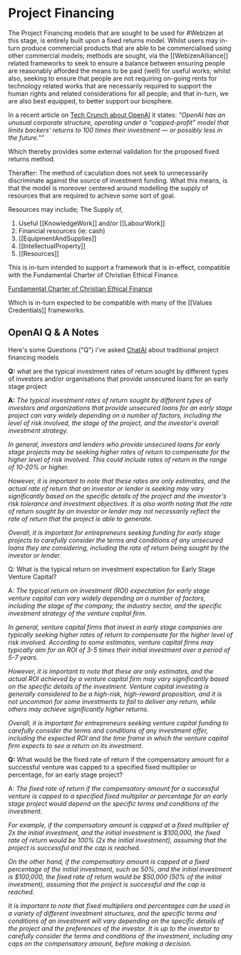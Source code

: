 # Project Financing

The Project Financing models that are sought to be used for #Webizen at this stage, is entirely built upon a fixed returns model.  Whilst users may in-turn produce commercial products that are able to be commercialised using other commercial models; methods are sought, via the [[WebizenAlliance]] related frameworks to seek to ensure a balance between ensuring people are reasonably afforded the means to be paid (well) for useful works; whilst also, seeking to ensure that people are not requiring on-going rents for technology related works that are necessarily required to support the human rights and related considerations for all people; and that in-turn, we are also best equipped, to better support our biosphere.

In a recent article on [Tech Crunch about OpenAI](https://techcrunch.com/2023/01/11/openai-begins-piloting-chatgpt-professional-a-premium-version-of-its-viral-chatbot/) it states: *"OpenAI has an unusual corporate structure, operating under a “capped-profit” model that limits backers’ returns to 100 times their investment — or possibly less in the future.""*

Which thereby provides some external validation for the proposed fixed returns method. 

Therafter: The method of caculation does not seek to unnecessarily discriminate against the source of investment funding.  What this means, is that the model is moreover centered around modelling the supply of resources that are required to achieve some sort of goal. 

Resources may include; The Supply of,
1. Useful [[KnowledgeWork]] and/or [[LabourWork]]
2. Financial resources (ie: cash)
3. [[EquipmentAndSupplies]] 
4. [[IntellectualProperty]]
5. [[Resources]]

This is in-turn intended to support a framework that is in-effect, compatible with the Fundamental Charter of Christian Ethical Finance. 

[Fundamental Charter of Christian Ethical Finance](https://github.com/WebizenAI/devdocs/raw/main/Attachments/2015_Fundamental%20Charter%20of%20Christian%20Ethical%20Finance%20-%202015.pdf)

Which is in-turn expected to be compatible with many of the [[Values Credentials]] frameworks.

## OpenAI Q & A Notes

Here's some Questions ("Q") i've asked [ChatAI](https://chat.openai.com/) about traditional project financing models

**Q:** what are the typical investment rates of return sought by different types of investors and/or organisations that provide unsecured loans for an early stage project 

**A:** *The typical investment rates of return sought by different types of investors and organizations that provide unsecured loans for an early stage project can vary widely depending on a number of factors, including the level of risk involved, the stage of the project, and the investor's overall investment strategy.*

*In general, investors and lenders who provide unsecured loans for early stage projects may be seeking higher rates of return to compensate for the higher level of risk involved. This could include rates of return in the range of 10-20% or higher.*

*However, it is important to note that these rates are only estimates, and the actual rate of return that an investor or lender is seeking may vary significantly based on the specific details of the project and the investor's risk tolerance and investment objectives. It is also worth noting that the rate of return sought by an investor or lender may not necessarily reflect the rate of return that the project is able to generate.*

*Overall, it is important for entrepreneurs seeking funding for early stage projects to carefully consider the terms and conditions of any unsecured loans they are considering, including the rate of return being sought by the investor or lender.*

Q: What is the typical return on investment expectation for Early Stage Venture Capital?

A: *The typical return on investment (ROI) expectation for early stage venture capital can vary widely depending on a number of factors, including the stage of the company, the industry sector, and the specific investment strategy of the venture capital firm.*

*In general, venture capital firms that invest in early stage companies are typically seeking higher rates of return to compensate for the higher level of risk involved. According to some estimates, venture capital firms may typically aim for an ROI of 3-5 times their initial investment over a period of 5-7 years.*

*However, it is important to note that these are only estimates, and the actual ROI achieved by a venture capital firm may vary significantly based on the specific details of the investment. Venture capital investing is generally considered to be a high-risk, high-reward proposition, and it is not uncommon for some investments to fail to deliver any return, while others may achieve significantly higher returns.*

*Overall, it is important for entrepreneurs seeking venture capital funding to carefully consider the terms and conditions of any investment offer, including the expected ROI and the time frame in which the venture capital firm expects to see a return on its investment.*

**Q:**  What would be the fixed rate of return if the compensatory amount for a successful venture was capped to a specified fixed multiplier or percentage, for an early stage project?

A: *The fixed rate of return if the compensatory amount for a successful venture is capped to a specified fixed multiplier or percentage for an early stage project would depend on the specific terms and conditions of the investment.*

*For example, if the compensatory amount is capped at a fixed multiplier of 2x the initial investment, and the initial investment is $100,000, the fixed rate of return would be 100% (2x the initial investment), assuming that the project is successful and the cap is reached.*

*On the other hand, if the compensatory amount is capped at a fixed percentage of the initial investment, such as 50%, and the initial investment is $100,000, the fixed rate of return would be $50,000 (50% of the initial investment), assuming that the project is successful and the cap is reached.*

*It is important to note that fixed multipliers and percentages can be used in a variety of different investment structures, and the specific terms and conditions of an investment will vary depending on the specific details of the project and the preferences of the investor. It is up to the investor to carefully consider the terms and conditions of the investment, including any caps on the compensatory amount, before making a decision.* 


